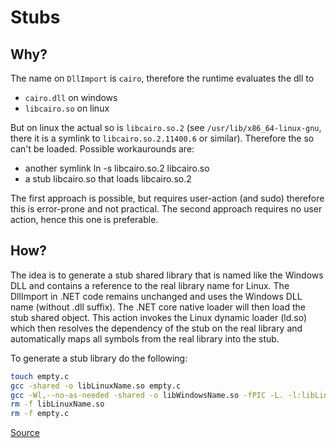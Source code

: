 # Stubs

## Why?

The name on `DllImport` is `cairo`, therefore the runtime evaluates the dll to
* `cairo.dll` on windows
* `libcairo.so` on linux

But on linux the actual so is `libcairo.so.2` (see `/usr/lib/x86_64-linux-gnu`, there it is a symlink to `libcairo.so.2.11400.6` or similar).
Therefore the so can't be loaded. Possible workaurounds are:
* another symlink ln -s libcairo.so.2 libcairo.so
* a stub libcairo.so that loads libcairo.so.2

The first approach is possible, but requires user-action (and sudo) therefore this is error-prone and not practical.
The second approach requires no user action, hence this one is preferable.


## How?

The idea is to generate a stub shared library that is named like the Windows DLL 
and contains a reference to the real library name for Linux. The DllImport in .NET code 
remains unchanged and uses the Windows DLL name (without .dll suffix). 
The .NET core native loader will then load the stub shared object. This action 
invokes the Linux dynamic loader (ld.so) which then resolves the dependency of the 
stub on the real library and automatically maps all symbols from the real library 
into the stub.

To generate a stub library do the following:

```bash
touch empty.c
gcc -shared -o libLinuxName.so empty.c    
gcc -Wl,--no-as-needed -shared -o libWindowsName.so -fPIC -L. -l:libLinuxName.so
rm -f libLinuxName.so
rm -f empty.c
```

[Source](https://github.com/dotnet/coreclr/issues/930#issuecomment-328542896)
